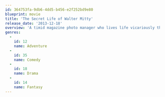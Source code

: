 ```yaml
---
id: 364753fa-9db6-4dd5-b456-e2f252bd9e80
blueprint: movie
title: 'The Secret Life of Walter Mitty'
release_date: '2013-12-18'
overview: 'A timid magazine photo manager who lives life vicariously through daydreams embarks on a true-life adventure when a negative goes missing.'
genres:
  -
    id: 12
    name: Adventure
  -
    id: 35
    name: Comedy
  -
    id: 18
    name: Drama
  -
    id: 14
    name: Fantasy
---
```


